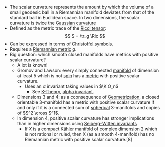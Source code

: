 - The scalar curvature represents the amount by which the volume of a small geodesic ball in a Riemannian manifold deviates from that of the standard ball in Euclidean space. In two dimensions, the scalar curvature is twice the [Gaussian curvature](Gaussian%20curvature)
- Defined as the metric trace of the [Ricci tensor](Ricci%20curvature.md):
$$
S = \tr_g \Ric
$$
- Can be expressed in terms of [Christoffel symbols](Christoffel%20symbols).
- Requires a [Riemannian metric](Riemannian%20metric) $g$.
- Big question: which smooth closed manifolds have metrics with positive scalar curvature?
	- A lot is known!
	- Gromov and Lawson: every simply connected [manifold](manifold) of dimension at least 5 which is not [spin](spin) has a [metric](Riemannian%20metric) with positive scalar curvature.
		- Uses an $\alpha$ invariant taking values in $\K O_n$ 
			- See [K-Theory](K-Theory.md), [alpha invariant](alpha%20invariant).
	- Dimensions 3 and 4: as a cconsequence of [Geometrization](Geometrization.md), a closed orientable 3-manifold has a metric with positive scalar curvature if and only if it is a connected sum of [spherical](aspherical%20space.md) 3-manifolds and copies of $S^2 \cross S^1$.
	- In dimension 4, positive scalar curvature has stronger implications than in higher dimensions using [Seiberg–Witten invariants](Seiberg–Witten%20invariants)
		-  If $X$ is a compact [Kähler](Kähler) manifold of complex dimension 2 which is not rational or ruled, then X (as a smooth 4-manifold) has no Riemannian metric with positive scalar curvature.[8]